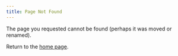 ```yaml
---
title: Page Not Found
---
```


The page you requested cannot be found (perhaps it was moved or renamed).

Return to the [home page](/index.qmd).
